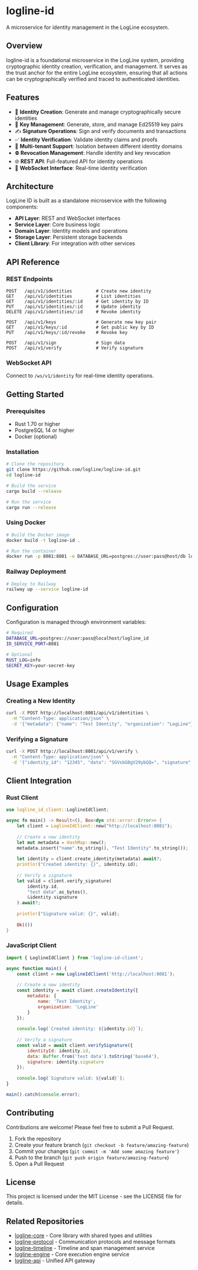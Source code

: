 # logline-id

A microservice for identity management in the LogLine ecosystem.

## Overview

logline-id is a foundational microservice in the LogLine system, providing cryptographic identity creation, verification, and management. It serves as the trust anchor for the entire LogLine ecosystem, ensuring that all actions can be cryptographically verified and traced to authenticated identities.

## Features

- 🔐 **Identity Creation**: Generate and manage cryptographically secure identities
- 🔑 **Key Management**: Generate, store, and manage Ed25519 key pairs
- ✍️ **Signature Operations**: Sign and verify documents and transactions
- ✅ **Identity Verification**: Validate identity claims and proofs
- 🏢 **Multi-tenant Support**: Isolation between different identity domains
- ⛔ **Revocation Management**: Handle identity and key revocation
- 🌐 **REST API**: Full-featured API for identity operations
- 🔄 **WebSocket Interface**: Real-time identity verification

## Architecture

LogLine ID is built as a standalone microservice with the following components:

- **API Layer**: REST and WebSocket interfaces
- **Service Layer**: Core business logic
- **Domain Layer**: Identity models and operations
- **Storage Layer**: Persistent storage backends
- **Client Library**: For integration with other services

## API Reference

### REST Endpoints

```
POST   /api/v1/identities         # Create new identity
GET    /api/v1/identities         # List identities
GET    /api/v1/identities/:id     # Get identity by ID
PUT    /api/v1/identities/:id     # Update identity
DELETE /api/v1/identities/:id     # Revoke identity

POST   /api/v1/keys               # Generate new key pair
GET    /api/v1/keys/:id           # Get public key by ID
PUT    /api/v1/keys/:id/revoke    # Revoke key

POST   /api/v1/sign               # Sign data
POST   /api/v1/verify             # Verify signature
```

### WebSocket API

Connect to `/ws/v1/identity` for real-time identity operations.

## Getting Started

### Prerequisites

- Rust 1.70 or higher
- PostgreSQL 14 or higher
- Docker (optional)

### Installation

```bash
# Clone the repository
git clone https://github.com/logline/logline-id.git
cd logline-id

# Build the service
cargo build --release

# Run the service
cargo run --release
```

### Using Docker

```bash
# Build the Docker image
docker build -t logline-id .

# Run the container
docker run -p 8081:8081 -e DATABASE_URL=postgres://user:pass@host/db logline-id
```

### Railway Deployment

```bash
# Deploy to Railway
railway up --service logline-id
```

## Configuration

Configuration is managed through environment variables:

```bash
# Required
DATABASE_URL=postgres://user:pass@localhost/logline_id
ID_SERVICE_PORT=8081

# Optional
RUST_LOG=info
SECRET_KEY=your-secret-key
```

## Usage Examples

### Creating a New Identity

```bash
curl -X POST http://localhost:8081/api/v1/identities \
  -H "Content-Type: application/json" \
  -d '{"metadata": {"name": "Test Identity", "organization": "LogLine"}}'
```

### Verifying a Signature

```bash
curl -X POST http://localhost:8081/api/v1/verify \
  -H "Content-Type: application/json" \
  -d '{"identity_id": "12345", "data": "SGVsbG8gV29ybGQ=", "signature": "ABCDEF..."}'
```

## Client Integration

### Rust Client

```rust
use logline_id_client::LoglineIdClient;

async fn main() -> Result<(), Box<dyn std::error::Error>> {
    let client = LoglineIdClient::new("http://localhost:8081");
    
    // Create a new identity
    let mut metadata = HashMap::new();
    metadata.insert("name".to_string(), "Test Identity".to_string());
    
    let identity = client.create_identity(metadata).await?;
    println!("Created identity: {}", identity.id);
    
    // Verify a signature
    let valid = client.verify_signature(
        identity.id, 
        "test data".as_bytes(), 
        &identity.signature
    ).await?;
    
    println!("Signature valid: {}", valid);
    
    Ok(())
}
```

### JavaScript Client

```javascript
import { LoglineIdClient } from 'logline-id-client';

async function main() {
    const client = new LoglineIdClient('http://localhost:8081');
    
    // Create a new identity
    const identity = await client.createIdentity({
        metadata: {
            name: 'Test Identity',
            organization: 'LogLine'
        }
    });
    
    console.log(`Created identity: ${identity.id}`);
    
    // Verify a signature
    const valid = await client.verifySignature({
        identityId: identity.id,
        data: Buffer.from('test data').toString('base64'),
        signature: identity.signature
    });
    
    console.log(`Signature valid: ${valid}`);
}

main().catch(console.error);
```

## Contributing

Contributions are welcome! Please feel free to submit a Pull Request.

1. Fork the repository
2. Create your feature branch (`git checkout -b feature/amazing-feature`)
3. Commit your changes (`git commit -m 'Add some amazing feature'`)
4. Push to the branch (`git push origin feature/amazing-feature`)
5. Open a Pull Request

## License

This project is licensed under the MIT License - see the LICENSE file for details.

## Related Repositories

- [logline-core](https://github.com/logline/logline-core) - Core library with shared types and utilities
- [logline-protocol](https://github.com/logline/logline-protocol) - Communication protocols and message formats
- [logline-timeline](https://github.com/logline/logline-timeline) - Timeline and span management service
- [logline-engine](https://github.com/logline/logline-engine) - Core execution engine service
- [logline-api](https://github.com/logline/logline-api) - Unified API gateway